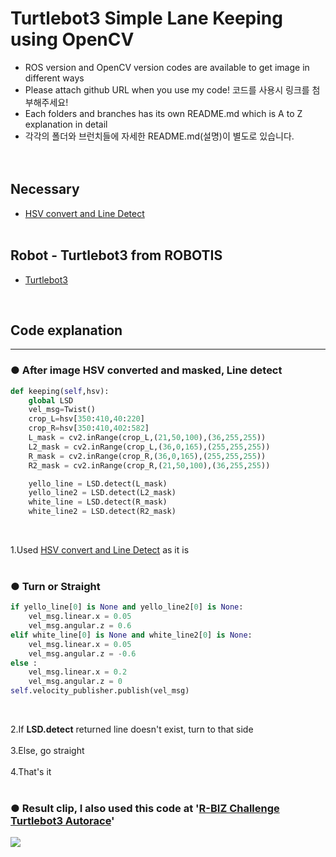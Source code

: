 # Turtlebot3 Simple Lane Keeping using OpenCV
+ ROS version and OpenCV version codes are available to get image in different ways
+ Please attach github URL when you use my code! 코드를 사용시 링크를 첨부해주세요!
+ Each folders and branches has its own README.md which is A to Z explanation in detail 
+ 각각의 폴더와 브런치들에 자세한 README.md(설명)이 별도로 있습니다.
</br></br><br>

## Necessary
+ [HSV convert and Line Detect](https://github.com/engcang/Opencv_tutorial_Matlab_and_python/blob/master/HSD_cvt_LSD_Python)
<br><br>

## Robot - Turtlebot3 from ROBOTIS
+ [Turtlebot3](http://emanual.robotis.com/docs/en/platform/turtlebot3/overview/) </br>
<br>

## Code explanation 
***

### ● After image HSV converted and masked, Line detect
  ~~~python
  def keeping(self,hsv):
      global LSD
      vel_msg=Twist()
      crop_L=hsv[350:410,40:220]
      crop_R=hsv[350:410,402:582]
      L_mask = cv2.inRange(crop_L,(21,50,100),(36,255,255))
      L2_mask = cv2.inRange(crop_L,(36,0,165),(255,255,255))
      R_mask = cv2.inRange(crop_R,(36,0,165),(255,255,255))
      R2_mask = cv2.inRange(crop_R,(21,50,100),(36,255,255))

      yello_line = LSD.detect(L_mask)
      yello_line2 = LSD.detect(L2_mask)
      white_line = LSD.detect(R_mask)
      white_line2 = LSD.detect(R2_mask)
  ~~~
  <br>
  
  1.Used [HSV convert and Line Detect](https://github.com/engcang/Opencv_tutorial_Matlab_and_python/blob/master/HSD_cvt_LSD_Python) as it is <br>
<br>

### ● Turn or Straight
  ~~~python
  if yello_line[0] is None and yello_line2[0] is None:
      vel_msg.linear.x = 0.05
      vel_msg.angular.z = 0.6
  elif white_line[0] is None and white_line2[0] is None:
      vel_msg.linear.x = 0.05
      vel_msg.angular.z = -0.6
  else :
      vel_msg.linear.x = 0.2
      vel_msg.angular.z = 0
  self.velocity_publisher.publish(vel_msg)
  ~~~
  <br>
  
  2.If **LSD.detect** returned line doesn't exist, turn to that side<br><br>
  3.Else, go straight <br><br>
  4.That's it <br><br>

### ● Result clip, I also used this code at '[R-BIZ Challenge Turtlebot3 Autorace](http://emanual.robotis.com/docs/en/platform/turtlebot3/autonomous_driving/#autonomous-driving)'
<p align="">
<img src="https://github.com/engcang/image-files/blob/master/opencv/Turtlebot3_LaneKeeping.gif" />
</p>
